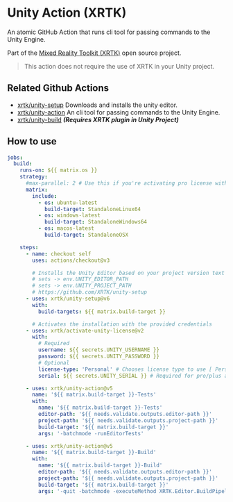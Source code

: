 # Unity Action (XRTK)

An atomic GitHub Action that runs cli tool for passing commands to the Unity Engine.

Part of the [Mixed Reality Toolkit (XRTK)](https://github.com/XRTK) open source project.

> This action does not require the use of XRTK in your Unity project.

## Related Github Actions

* [xrtk/unity-setup](https://github.com/XRTK/unity-setup) Downloads and installs the unity editor.
* [xrtk/unity-action](https://github.com/XRTK/activate-unity-license) An cli tool for passing commands to the Unity Engine.
* [xrtk/unity-build](https://github.com/XRTK/unity-build) ***(Requires XRTK plugin in Unity Project)***

## How to use

```yaml
jobs:
  build:
    runs-on: ${{ matrix.os }}
    strategy:
      #max-parallel: 2 # Use this if you're activating pro license with matrix
      matrix:
        include:
          - os: ubuntu-latest
            build-target: StandaloneLinux64
          - os: windows-latest
            build-target: StandaloneWindows64
          - os: macos-latest
            build-target: StandaloneOSX

    steps:
      - name: checkout self
        uses: actions/checkout@v3

        # Installs the Unity Editor based on your project version text file
        # sets -> env.UNITY_EDITOR_PATH
        # sets -> env.UNITY_PROJECT_PATH
        # https://github.com/XRTK/unity-setup
      - uses: xrtk/unity-setup@v6
        with:
          build-targets: ${{ matrix.build-target }}

        # Activates the installation with the provided credentials
      - uses: xrtk/activate-unity-license@v2
        with:
          # Required
          username: ${{ secrets.UNITY_USERNAME }}
          password: ${{ secrets.UNITY_PASSWORD }}
          # Optional
          license-type: 'Personal' # Chooses license type to use [ Personal, Professional ]
          serial: ${{ secrets.UNITY_SERIAL }} # Required for pro/plus activations

      - uses: xrtk/unity-action@v5
        name: '${{ matrix.build-target }}-Tests'
        with:
          name: '${{ matrix.build-target }}-Tests'
          editor-path: '${{ needs.validate.outputs.editor-path }}'
          project-path: '${{ needs.validate.outputs.project-path }}'
          build-target: '${{ matrix.build-target }}'
          args: '-batchmode -runEditorTests'

      - uses: xrtk/unity-action@v5
        name: '${{ matrix.build-target }}-Build'
        with:
          name: '${{ matrix.build-target }}-Build'
          editor-path: '${{ needs.validate.outputs.editor-path }}'
          project-path: '${{ needs.validate.outputs.project-path }}'
          build-target: '${{ matrix.build-target }}'
          args: '-quit -batchmode -executeMethod XRTK.Editor.BuildPipeline.UnityPlayerBuildTools.StartCommandLineBuild'
```
